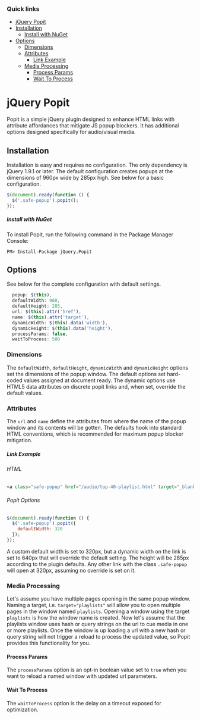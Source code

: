 ### Quick links
- [jQuery Popit](#jquery-popit)
- [Installation](#installation)
    - [Install with NuGet](#install-with-nuget)
- [Options](#options)
    - [Dimensions](#dimensions)
    - [Attributes](#attributes)
        - [Link Example](#link-example)
    - [Media Processing](#media-processing)
        - [Process Params](#process-params)
        - [Wait To Process](#wait-to-process)

# jQuery Popit

Popit is a simple jQuery plugin designed to enhance HTML links with attribute affordances that mitigate JS popup blockers. It has additional options designed specifically for audio/visual media.

## Installation
Installation is easy and requires no configuration. The only dependency is jQuery 1.9.1 or later. The default configuration creates popups at the dimensions of 960px wide by 285px high. See below for a basic configuration.

```javascript
$(document).ready(function () {
  $('.safe-popup').popit();
});
```

##### Install with NuGet
To install Popit, run the following command in the Package Manager Console:

```
PM> Install-Package jQuery.Popit
```

## Options
See below for the complete configuration with default settings.

```javascript
  popup: $(this),
  defaultWidth: 960,
  defaultHeight: 285,
  url: $(this).attr('href'),
  name: $(this).attr('target'),
  dynamicWidth: $(this).data('width'),
  dynamicHeight: $(this).data('height'),
  processParams: false,
  waitToProcess: 500
```

### Dimensions
The `defaultWidth`, `defaultHeight`, `dynamicWidth` and `dynamicHeight` options set the dimensions of the popup window. The default options set hard-coded values assigned at document ready. The dynamic options use HTML5 data attributes on discrete popit links and, when set, override the default values.

### Attributes
The `url` and `name` define the attributes from where the name of the popup window and its contents will be gotten. The defaults hook into standard HTML conventions, which is recommended for maximum popup blocker mitigation.

##### Link Example

###### HTML
```html
<a class="safe-popup" href="/audio/top-40-playlist.html" target="_blank" data-width="640">My link</a>
```

###### Popit Options
```javascript
$(document).ready(function () {
  $('.safe-popup').popit({
    defaultWidth: 320
  });
});
```

A custom default width is set to 320px, but a dynamic width on the link is set to 640px that will override the default setting. The height will be 285px according to the plugin defaults. Any other link with the class `.safe-popup` will open at 320px, assuming no override is set on it.

### Media Processing
Let's assume you have multiple pages opening in the same popup window. Naming a target, i.e. `target="playlists"` will allow you to open multiple pages in the window named `playlists`. Opening a window using the target `playlists` is how the window name is created. Now let's assume that the playlists window uses hash or query strings on the url to cue media in one or more playlists. Once the window is up loading a url with a new hash or query string will not trigger a reload to process the updated value, so Popit provides this functionality for you.

#### Process Params
The `processParams` option is an opt-in boolean value set to `true` when you want to reload a named window with updated url parameters.

#### Wait To Process
The `waitToProcess` option is the delay on a timeout exposed for optimization.
